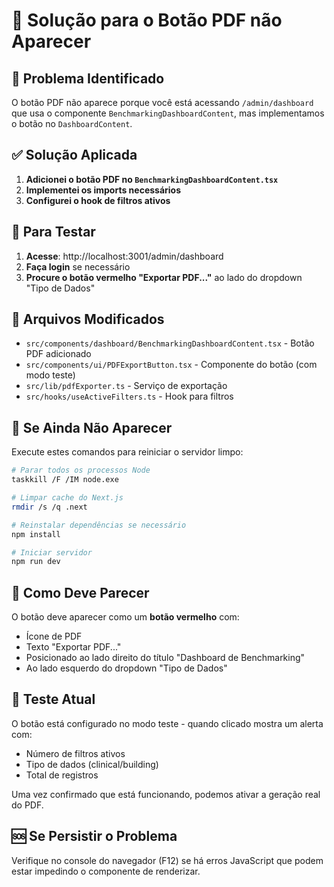 # 🔧 Solução para o Botão PDF não Aparecer

## 🎯 Problema Identificado

O botão PDF não aparece porque você está acessando `/admin/dashboard` que usa o componente `BenchmarkingDashboardContent`, mas implementamos o botão no `DashboardContent`.

## ✅ Solução Aplicada

1. **Adicionei o botão PDF no `BenchmarkingDashboardContent.tsx`**
2. **Implementei os imports necessários**
3. **Configurei o hook de filtros ativos**

## 🚀 Para Testar

1. **Acesse**: http://localhost:3001/admin/dashboard
2. **Faça login** se necessário
3. **Procure o botão vermelho "Exportar PDF..."** ao lado do dropdown "Tipo de Dados"

## 📁 Arquivos Modificados

- `src/components/dashboard/BenchmarkingDashboardContent.tsx` - Botão PDF adicionado
- `src/components/ui/PDFExportButton.tsx` - Componente do botão (com modo teste)
- `src/lib/pdfExporter.ts` - Serviço de exportação
- `src/hooks/useActiveFilters.ts` - Hook para filtros

## 🔄 Se Ainda Não Aparecer

Execute estes comandos para reiniciar o servidor limpo:

```bash
# Parar todos os processos Node
taskkill /F /IM node.exe

# Limpar cache do Next.js
rmdir /s /q .next

# Reinstalar dependências se necessário
npm install

# Iniciar servidor
npm run dev
```

## 🎨 Como Deve Parecer

O botão deve aparecer como um **botão vermelho** com:
- Ícone de PDF
- Texto "Exportar PDF..."
- Posicionado ao lado direito do título "Dashboard de Benchmarking"
- Ao lado esquerdo do dropdown "Tipo de Dados"

## 🧪 Teste Atual

O botão está configurado no modo teste - quando clicado mostra um alerta com:
- Número de filtros ativos
- Tipo de dados (clinical/building)
- Total de registros

Uma vez confirmado que está funcionando, podemos ativar a geração real do PDF.

## 🆘 Se Persistir o Problema

Verifique no console do navegador (F12) se há erros JavaScript que podem estar impedindo o componente de renderizar.